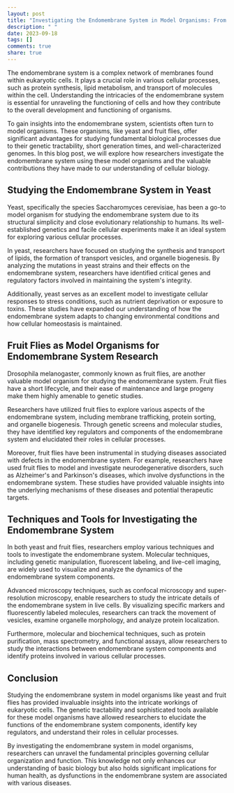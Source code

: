 ```yaml
---
layout: post
title: "Investigating the Endomembrane System in Model Organisms: From Yeast to Fruit Flies"
description: " "
date: 2023-09-18
tags: []
comments: true
share: true
---
```


The endomembrane system is a complex network of membranes found within eukaryotic cells. It plays a crucial role in various cellular processes, such as protein synthesis, lipid metabolism, and transport of molecules within the cell. Understanding the intricacies of the endomembrane system is essential for unraveling the functioning of cells and how they contribute to the overall development and functioning of organisms.

To gain insights into the endomembrane system, scientists often turn to model organisms. These organisms, like yeast and fruit flies, offer significant advantages for studying fundamental biological processes due to their genetic tractability, short generation times, and well-characterized genomes. In this blog post, we will explore how researchers investigate the endomembrane system using these model organisms and the valuable contributions they have made to our understanding of cellular biology.

## Studying the Endomembrane System in Yeast

Yeast, specifically the species Saccharomyces cerevisiae, has been a go-to model organism for studying the endomembrane system due to its structural simplicity and close evolutionary relationship to humans. Its well-established genetics and facile cellular experiments make it an ideal system for exploring various cellular processes.

In yeast, researchers have focused on studying the synthesis and transport of lipids, the formation of transport vesicles, and organelle biogenesis. By analyzing the mutations in yeast strains and their effects on the endomembrane system, researchers have identified critical genes and regulatory factors involved in maintaining the system's integrity.

Additionally, yeast serves as an excellent model to investigate cellular responses to stress conditions, such as nutrient deprivation or exposure to toxins. These studies have expanded our understanding of how the endomembrane system adapts to changing environmental conditions and how cellular homeostasis is maintained.

## Fruit Flies as Model Organisms for Endomembrane System Research

Drosophila melanogaster, commonly known as fruit flies, are another valuable model organism for studying the endomembrane system. Fruit flies have a short lifecycle, and their ease of maintenance and large progeny make them highly amenable to genetic studies.

Researchers have utilized fruit flies to explore various aspects of the endomembrane system, including membrane trafficking, protein sorting, and organelle biogenesis. Through genetic screens and molecular studies, they have identified key regulators and components of the endomembrane system and elucidated their roles in cellular processes.

Moreover, fruit flies have been instrumental in studying diseases associated with defects in the endomembrane system. For example, researchers have used fruit flies to model and investigate neurodegenerative disorders, such as Alzheimer's and Parkinson's diseases, which involve dysfunctions in the endomembrane system. These studies have provided valuable insights into the underlying mechanisms of these diseases and potential therapeutic targets.

## Techniques and Tools for Investigating the Endomembrane System

In both yeast and fruit flies, researchers employ various techniques and tools to investigate the endomembrane system. Molecular techniques, including genetic manipulation, fluorescent labeling, and live-cell imaging, are widely used to visualize and analyze the dynamics of the endomembrane system components.

Advanced microscopy techniques, such as confocal microscopy and super-resolution microscopy, enable researchers to study the intricate details of the endomembrane system in live cells. By visualizing specific markers and fluorescently labeled molecules, researchers can track the movement of vesicles, examine organelle morphology, and analyze protein localization.

Furthermore, molecular and biochemical techniques, such as protein purification, mass spectrometry, and functional assays, allow researchers to study the interactions between endomembrane system components and identify proteins involved in various cellular processes.

## Conclusion

Studying the endomembrane system in model organisms like yeast and fruit flies has provided invaluable insights into the intricate workings of eukaryotic cells. The genetic tractability and sophisticated tools available for these model organisms have allowed researchers to elucidate the functions of the endomembrane system components, identify key regulators, and understand their roles in cellular processes.

By investigating the endomembrane system in model organisms, researchers can unravel the fundamental principles governing cellular organization and function. This knowledge not only enhances our understanding of basic biology but also holds significant implications for human health, as dysfunctions in the endomembrane system are associated with various diseases.